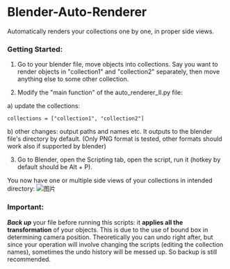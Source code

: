 # Blender-Auto-Renderer
Automatically renders your collections one by one, in proper side views. 

### Getting Started: 
1. Go to your blender file, move objects into collections. Say you want to render objects in "collection1" and "collection2" separately, then move anything else to some other collection. 

2. Modify the "main function" of the auto_renderer_II.py file: 

  a) update the collections: 
  
    collections = ["collection1", "collection2"]
    
  b) other changes: output paths and names etc. It outputs to the blender file's directory by default. (Only PNG format is tested, other formats should work also if supported by blender)
    
3. Go to Blender, open the Scripting tab, open the script, run it (hotkey by default should be Alt + P). 

You now have one or multiple side views of your collections in intended directory: 
  ![图片](https://user-images.githubusercontent.com/54278583/211157150-55760fdd-ec4e-4f53-bd7f-718091bdc776.png)
 
 
### Important: 
***Back up*** your file before running this scripts: it **applies all the transformation** of your objects. 
This is due to the use of bound box in determining camera position. Theoretically you can undo right after, but since your operation will involve changing the scripts (editing the collection names), sometimes the undo history will be messed up. So backup is still recommended. 

